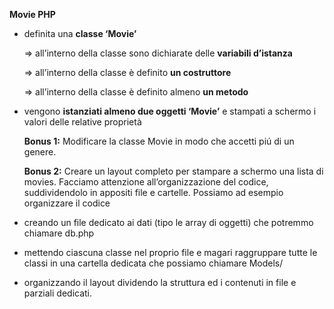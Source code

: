 **Movie PHP**

- definita una **classe ‘Movie’**

  => all’interno della classe sono dichiarate delle **variabili d’istanza**

  => all’interno della classe è definito **un costruttore**

  => all’interno della classe è definito almeno **un metodo**

- vengono **istanziati almeno due oggetti ‘Movie’** e stampati a schermo i valori delle relative proprietà

  **Bonus 1:**
  Modificare la classe Movie in modo che accetti piú di un genere.

  **Bonus 2:**
  Creare un layout completo per stampare a schermo una lista di movies.
  Facciamo attenzione all’organizzazione del codice, suddividendolo in appositi file e cartelle. Possiamo ad esempio organizzare il codice

- creando un file dedicato ai dati (tipo le array di oggetti) che potremmo chiamare db.php
- mettendo ciascuna classe nel proprio file e magari raggruppare tutte le classi in una cartella dedicata che possiamo chiamare Models/
- organizzando il layout dividendo la struttura ed i contenuti in file e parziali dedicati.
